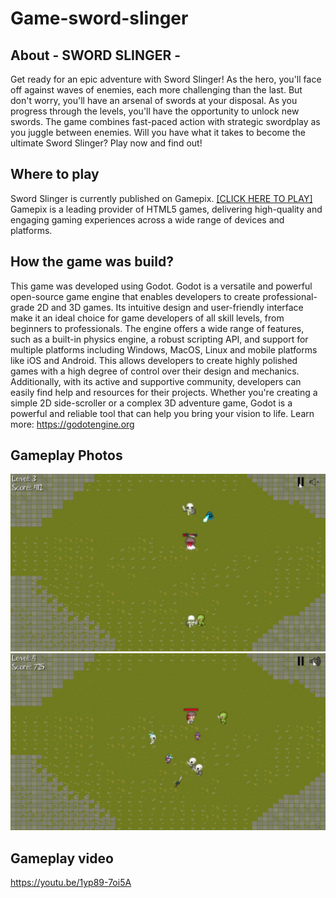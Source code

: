 
# Game-sword-slinger
## About - SWORD SLINGER -
Get ready for an epic adventure with Sword Slinger! As the hero, you'll face off against waves of enemies, each more challenging than the last. But don't worry, you'll have an arsenal of swords at your disposal. As you progress through the levels, you'll have the opportunity to unlock new swords. The game combines fast-paced action with strategic swordplay as you juggle between enemies. Will you have what it takes to become the ultimate Sword Slinger? Play now and find out!

## Where to play
Sword Slinger is currently published on Gamepix. [[CLICK HERE TO PLAY]](https://www.gamepix.com/play/sword-slinger) Gamepix is a leading provider of HTML5 games, delivering high-quality and engaging gaming experiences across a wide range of devices and platforms.

## How the game was build?
This game was developed using Godot. Godot is a versatile and powerful open-source game engine that enables developers to create professional-grade 2D and 3D games. Its intuitive design and user-friendly interface make it an ideal choice for game developers of all skill levels, from beginners to professionals. The engine offers a wide range of features, such as a built-in physics engine, a robust scripting API, and support for multiple platforms including Windows, MacOS, Linux and mobile platforms like iOS and Android. This allows developers to create highly polished games with a high degree of control over their design and mechanics. Additionally, with its active and supportive community, developers can easily find help and resources for their projects. Whether you're creating a simple 2D side-scroller or a complex 3D adventure game, Godot is a powerful and reliable tool that can help you bring your vision to life. Learn more: https://godotengine.org

## Gameplay Photos
![Example 1](./gitImages/1.jpg)
![Example 2](./gitImages/2.jpg)

## Gameplay video
https://youtu.be/1yp89-7oi5A
